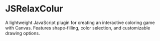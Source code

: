 # JSRelaxColur
A lightweight JavaScript plugin for creating an interactive coloring game with Canvas. Features shape-filling, color selection, and customizable drawing options.
